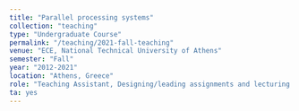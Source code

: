 ```yaml
---
title: "Parallel processing systems"
collection: "teaching"
type: "Undergraduate Course"
permalink: "/teaching/2021-fall-teaching"
venue: "ECE, National Technical University of Athens"
semester: "Fall"
year: "2012-2021"
location: "Athens, Greece"
role: "Teaching Assistant, Designing/leading assignments and lecturing parallel programming models"
ta: yes
---
```

